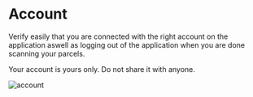 # Account

Verify easily that you are connected with the right account on the application aswell as logging out of the application when you are done scanning your parcels.

<aside class="warning">
  Your account is yours only. Do not share it with anyone.
</aside>

![account](images/inventory/account.png)

